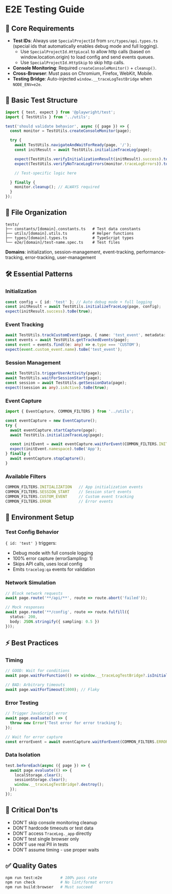# E2E Testing Guide

## 🎯 Core Requirements

- **Test IDs**: Always use `SpecialProjectId` from `src/types/api.types.ts` (special ids that automatically enables debug mode and full logging).
  - Use `SpecialProjectId.HttpLocal` to allow http calls (based on window.location.origin) to load config and send events queues.
  - Use `SpecialProjectId.HttpSkip` to skip http calls.
- **Console Monitoring**: Required `createConsoleMonitor()` + `cleanup()`.
- **Cross-Browser**: Must pass on Chromium, Firefox, WebKit, Mobile.
- **Testing Bridge**: Auto-injected `window.__traceLogTestBridge` when `NODE_ENV=e2e`.

## 📝 Basic Test Structure

```ts
import { test, expect } from '@playwright/test';
import { TestUtils } from '../utils';

test('should validate behavior', async ({ page }) => {
  const monitor = TestUtils.createConsoleMonitor(page);

  try {
    await TestUtils.navigateAndWaitForReady(page, '/');
    const initResult = await TestUtils.initializeTraceLog(page);

    expect(TestUtils.verifyInitializationResult(initResult).success).toBe(true);
    expect(TestUtils.verifyNoTraceLogErrors(monitor.traceLogErrors)).toBe(true);

    // Test-specific logic here

  } finally {
    monitor.cleanup(); // ALWAYS required
  }
});
```

## 📁 File Organization

```
tests/
├── constants/[domain].constants.ts   # Test data constants
├── utils/[domain].utils.ts           # Helper functions
├── types/[domain].types.ts           # TypeScript types
└── e2e/[domain]/test-name.spec.ts    # Test files
```

**Domains**: initialization, session-management, event-tracking, performance-tracking, error-tracking, user-management

## 🛠️ Essential Patterns

### Initialization
```ts
const config = { id: 'test' }; // Auto debug mode + full logging
const initResult = await TestUtils.initializeTraceLog(page, config);
expect(initResult.success).toBe(true);
```

### Event Tracking
```ts
await TestUtils.trackCustomEvent(page, { name: 'test_event', metadata: { key: 'value' } });
const events = await TestUtils.getTrackedEvents(page);
const event = events.find((e: any) => e.type === 'CUSTOM');
expect(event.custom_event.name).toBe('test_event');
```

### Session Management
```ts
await TestUtils.triggerUserActivity(page);
await TestUtils.waitForSessionStart(page);
const session = await TestUtils.getSessionData(page);
expect((session as any).isActive).toBe(true);
```

### Event Capture
```ts
import { EventCapture, COMMON_FILTERS } from '../utils';

const eventCapture = new EventCapture();
try {
  await eventCapture.startCapture(page);
  await TestUtils.initializeTraceLog(page);

  const initEvent = await eventCapture.waitForEvent(COMMON_FILTERS.INITIALIZATION, 3000);
  expect(initEvent.namespace).toBe('App');
} finally {
  await eventCapture.stopCapture();
}
```

### Available Filters
```ts
COMMON_FILTERS.INITIALIZATION   // App initialization events
COMMON_FILTERS.SESSION_START    // Session start events
COMMON_FILTERS.CUSTOM_EVENT     // Custom event tracking
COMMON_FILTERS.ERROR            // Error events
```

## 🔧 Environment Setup

### Test Config Behavior
`{ id: 'test' }` triggers:
- Debug mode with full console logging
- 100% error capture (errorSampling: 1)
- Skips API calls, uses local config
- Emits `tracelog:qa` events for validation

### Network Simulation
```ts
// Block network requests
await page.route('**/api/**', route => route.abort('failed'));

// Mock responses
await page.route('**/config', route => route.fulfill({
  status: 200,
  body: JSON.stringify({ sampling: 0.5 })
}));
```

## ⚡ Best Practices

### Timing
```ts
// GOOD: Wait for conditions
await page.waitForFunction(() => window.__traceLogTestBridge?.isInitialized());

// BAD: Arbitrary timeouts
await page.waitForTimeout(1000); // Flaky
```

### Error Testing
```ts
// Trigger JavaScript error
await page.evaluate(() => {
  throw new Error('Test error for error tracking');
});

// Wait for error capture
const errorEvent = await eventCapture.waitForEvent(COMMON_FILTERS.ERROR, 3000);
```

### Data Isolation
```ts
test.beforeEach(async ({ page }) => {
  await page.evaluate(() => {
    localStorage.clear();
    sessionStorage.clear();
    window.__traceLogTestBridge?.destroy();
  });
});
```

## 🚫 Critical Don'ts

- DON'T skip console monitoring cleanup
- DON'T hardcode timeouts or test data
- DON'T access `TraceLog._app` directly
- DON'T test single browser only
- DON'T use real PII in tests
- DON'T assume timing - use proper waits

## ✅ Quality Gates

```bash
npm run test:e2e        # 100% pass rate
npm run check           # No lint/format errors
npm run build:browser   # Must succeed
```
